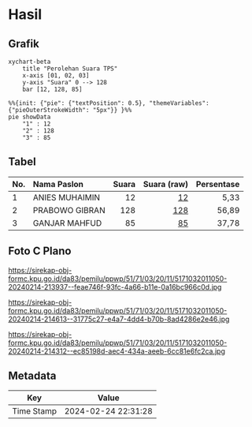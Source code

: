 # Hasil

## Grafik

```mermaid
xychart-beta
    title "Perolehan Suara TPS"
    x-axis [01, 02, 03]
    y-axis "Suara" 0 --> 128
    bar [12, 128, 85]
```

```mermaid
%%{init: {"pie": {"textPosition": 0.5}, "themeVariables": {"pieOuterStrokeWidth": "5px"}} }%%
pie showData
    "1" : 12
    "2" : 128
    "3" : 85
```

## Tabel

| No. | Nama Paslon    | Suara | Suara (raw) | Persentase |
|:--- |:-------------- | -----:| -----------:| ----------:|
| 1   | ANIES MUHAIMIN | 12    | [12][p-1]   | 5,33       |
| 2   | PRABOWO GIBRAN | 128   | [128][p-2]  | 56,89      |
| 3   | GANJAR MAHFUD  | 85    | [85][p-3]   | 37,78      |


[p-1]: https://github.com/gigit-pemilu/pemilu-2024-51-bali/blob/main/pilpres/hitung-suara/sub/51-bali/sub/71-kota-denpasar/sub/03-denpasar-barat/sub/2011-padang-sambian-kaja/sub/050-tps/sub/paslon-1.txt
[p-2]: https://github.com/gigit-pemilu/pemilu-2024-51-bali/blob/main/pilpres/hitung-suara/sub/51-bali/sub/71-kota-denpasar/sub/03-denpasar-barat/sub/2011-padang-sambian-kaja/sub/050-tps/sub/paslon-2.txt
[p-3]: https://github.com/gigit-pemilu/pemilu-2024-51-bali/blob/main/pilpres/hitung-suara/sub/51-bali/sub/71-kota-denpasar/sub/03-denpasar-barat/sub/2011-padang-sambian-kaja/sub/050-tps/sub/paslon-3.txt

## Foto C Plano

https://sirekap-obj-formc.kpu.go.id/da83/pemilu/ppwp/51/71/03/20/11/5171032011050-20240214-213937--feae746f-93fc-4a66-b11e-0a16bc966c0d.jpg

https://sirekap-obj-formc.kpu.go.id/da83/pemilu/ppwp/51/71/03/20/11/5171032011050-20240214-214613--31775c27-e4a7-4dd4-b70b-8ad4286e2e46.jpg

https://sirekap-obj-formc.kpu.go.id/da83/pemilu/ppwp/51/71/03/20/11/5171032011050-20240214-214312--ec85198d-aec4-434a-aeeb-6cc81e6fc2ca.jpg


## Metadata

| Key        | Value               |
| ---------- | ------------------- |
| Time Stamp | 2024-02-24 22:31:28 |



